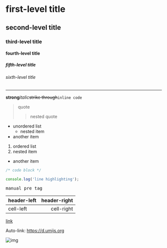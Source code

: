 # first-level title

## second-level title

### third-level title

#### fourth-level title

##### fifth-level title

###### sixth-level title

---

**strong**_italic_~~strike through~~`inline code`

> quote
>
> > nested quote

- unordered list
  - nested item
- another item

1. ordered list
1. nested item

- another item

```css
/* code block */
```

```jsx {1}
console.log('line highlighting');
```

<pre>
manual pre tag
</pre>

| header-left | header-right |
| ----------- | -----------: |
| cell-left   |   cell-right |

[link](https://d.umijs.org)

Auto-link: https://d.umijs.org

![img](https://d.umijs.org)
